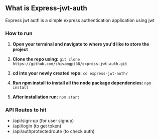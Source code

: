 ## What is Express-jwt-auth
Express jwt auth is a simple express authentication application using jwt

### How to run

1. **Open your terminal and navigate to where you'd like to store the project**

2. **Clone the repo using:** 
`git clone https://github.com/shivamgpt38/express-jwt-auth.git`

3. **cd into your newly created repo:** 
`cd express-jwt-auth/`

4. **Run npm install to install all the node package dependencies:** 
`npm install`

5. **After installation run:**
`npm start`

### API Routes to hit
    
* /api/sign-up    (for user signup)   
* /api/login    (to get token)        
* /api/authprotectedroute    (to check auth)
